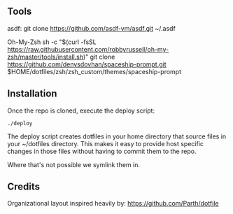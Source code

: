 Tools
---------------------
asdf:
git clone https://github.com/asdf-vm/asdf.git ~/.asdf

Oh-My-Zsh
sh -c "$(curl -fsSL https://raw.githubusercontent.com/robbyrussell/oh-my-zsh/master/tools/install.sh)"
git clone https://github.com/denysdovhan/spaceship-prompt.git $HOME/dotfiles/zsh/zsh_custom/themes/spaceship-prompt



## Installation

Once the repo is cloned, execute the deploy script:
```
./deploy
```

The deploy script creates dotfiles in your home directory that source files in
your ~/dotfiles directory. This makes it easy to provide host specific changes
in those files without having to commit them to the repo.

Where that's not possible we symlink them in.


## Credits
Organizational layout inspired heavily by: https://github.com/Parth/dotfile

